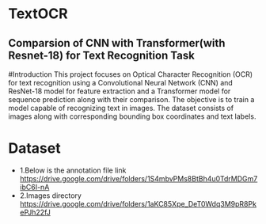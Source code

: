 # TextOCR
## Comparsion of CNN with Transformer(with Resnet-18) for Text Recognition Task 
#Introduction
This project focuses on Optical Character Recognition (OCR) for text recognition using a Convolutional Neural Network (CNN) and ResNet-18 model for feature extraction and a Transformer model for sequence prediction along with their comparison. The objective is to train a model capable of recognizing text in images. The dataset consists of images along with corresponding bounding box coordinates and text labels.


# Dataset 
* 1.Below is the annotation file link
https://drive.google.com/drive/folders/1S4mbvPMs8BtBh4u0TdrMDGm7ibC6I-nA
* 2.Images directory 
https://drive.google.com/drive/folders/1aKC85Xpe_DeT0Wdq3M9pR8PkePJh22fJ
